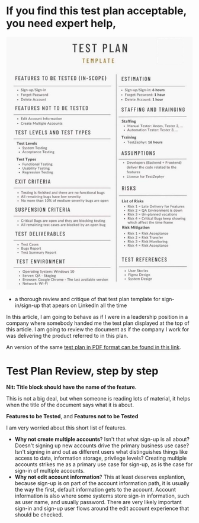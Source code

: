 If you find this test plan acceptable, you need expert help,
===========================================================
![An image of a test plan commonly posted as an example on LinkedIn - a link to pdf will follow later](/assets/dreadfultestplan.jpg)

- a thorough review and critique of that test plan template for sign-in/sign-up that
apears on LinkedIn all the time

In this article, I am going to behave as if I were in a leadership position
in a company where somebody handed me the test plan displayed
at the top of this article. I am going to review the document
as if the company I work for was delivering the product
referred to in this plan.

An version of the same <a href="/assets/dreadfultestplan.pdf">test plan in  PDF format
can be found in this link</a>.

Test Plan Review, step by step
============================================================
__Nit: Title block should have the name of the feature.__

This is not a big deal, but when someone is reading lots of material,
it helps when the title of the document says what it is about.

__Features to be Tested__, and __Features not to be Tested__

I am very worried about this short list of features.
- __Why not create multiple accounts__? Isn't that what sign-up is all about? Doesn't
signing up new accounts drive the primary business use case? Isn't signing in and
out as different users what distinguishes things like access to data, information storage,
privilege levels? Creating multiple accounts strikes me as a primary use case
for sign-up, as is the case for sign-in of multiple accounts.
- __Why not edit account information__? This at least deserves explantion,
because sign-up is on part of the account information path, it is usually the way
the first, default information gets to the account. Account information is also
where some systems store sign-in information, such as user name, and usually password.
There are very likely important sign-in and sign-up user flows around the edit account experience that
should be checked.
